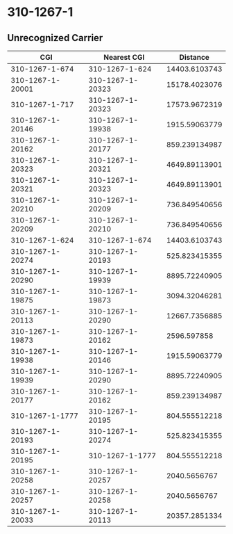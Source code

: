 # 310-1267-1
## Unrecognized Carrier


| CGI | Nearest CGI | Distance |
|-----|-------------|----------|
| 310-1267-1-674 | 310-1267-1-624 | 14403.6103743 |
| 310-1267-1-20001 | 310-1267-1-20323 | 15178.4023076 |
| 310-1267-1-717 | 310-1267-1-20323 | 17573.9672319 |
| 310-1267-1-20146 | 310-1267-1-19938 | 1915.59063779 |
| 310-1267-1-20162 | 310-1267-1-20177 | 859.239134987 |
| 310-1267-1-20323 | 310-1267-1-20321 | 4649.89113901 |
| 310-1267-1-20321 | 310-1267-1-20323 | 4649.89113901 |
| 310-1267-1-20210 | 310-1267-1-20209 | 736.849540656 |
| 310-1267-1-20209 | 310-1267-1-20210 | 736.849540656 |
| 310-1267-1-624 | 310-1267-1-674 | 14403.6103743 |
| 310-1267-1-20274 | 310-1267-1-20193 | 525.823415355 |
| 310-1267-1-20290 | 310-1267-1-19939 | 8895.72240905 |
| 310-1267-1-19875 | 310-1267-1-19873 | 3094.32046281 |
| 310-1267-1-20113 | 310-1267-1-20290 | 12667.7356885 |
| 310-1267-1-19873 | 310-1267-1-20162 | 2596.597858 |
| 310-1267-1-19938 | 310-1267-1-20146 | 1915.59063779 |
| 310-1267-1-19939 | 310-1267-1-20290 | 8895.72240905 |
| 310-1267-1-20177 | 310-1267-1-20162 | 859.239134987 |
| 310-1267-1-1777 | 310-1267-1-20195 | 804.555512218 |
| 310-1267-1-20193 | 310-1267-1-20274 | 525.823415355 |
| 310-1267-1-20195 | 310-1267-1-1777 | 804.555512218 |
| 310-1267-1-20258 | 310-1267-1-20257 | 2040.5656767 |
| 310-1267-1-20257 | 310-1267-1-20258 | 2040.5656767 |
| 310-1267-1-20033 | 310-1267-1-20113 | 20357.2851334 |
